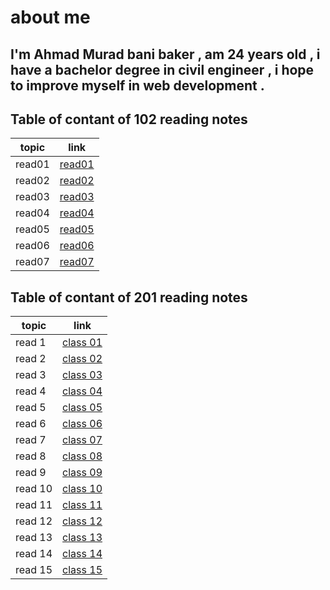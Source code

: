 # about me 
## I'm Ahmad Murad bani baker , am 24 years old , i have a bachelor degree in civil engineer , i hope to improve myself in web development .


## Table of contant of 102 reading notes
| topic    |      link    
|----------|:-------------:|
| read01   | [read01 ](https://ahmadbanibaker.github.io/reading-notes-/read01)|   
|read02    |  [read02](https://ahmadbanibaker.github.io/reading-notes-/read02) | 
|read03    |[read03](https://ahmadbanibaker.github.io/reading-notes-/read03)   |     
|read04    |[read04](https://ahmadbanibaker.github.io/reading-notes-/read04) |
| read05   |[read05](https://ahmadbanibaker.github.io/reading-notes-/read05)   |  
|read06    |[read06](https://ahmadbanibaker.github.io/reading-notes-/read06) |
|read07    |[read07](https://ahmadbanibaker.github.io/reading-notes-/read07)   | 

## Table of contant of 201 reading notes
 topic     | link
-----------| -------------
read 1     | [class 01](https://ahmadbanibaker.github.io/reading-notes-/class%2001)
 read 2    | [class 02](https://ahmadbanibaker.github.io/reading-notes-/class%2002)
read 3     | [class 03](https://ahmadbanibaker.github.io/reading-notes-/class%2003)
 read 4    | [class 04](https://ahmadbanibaker.github.io/reading-notes-/class%2004)
 read 5    | [class 05](https://ahmadbanibaker.github.io/reading-notes-/class%2005)
 read 6    | [class 06](https://ahmadbanibaker.github.io/reading-notes-/class%2006)
 read 7    | [class 07](https://ahmadbanibaker.github.io/reading-notes-/class%2007)
 read 8    | [class 08]() 
 read 9    | [class 09]() 
 read 10   | [class 10]()  
 read 11   | [class 11]()
 read 12   | [class 12]() 
 read 13   | [class 13]()
 read 14   | [class 14]()
read 15    | [class 15]() 
